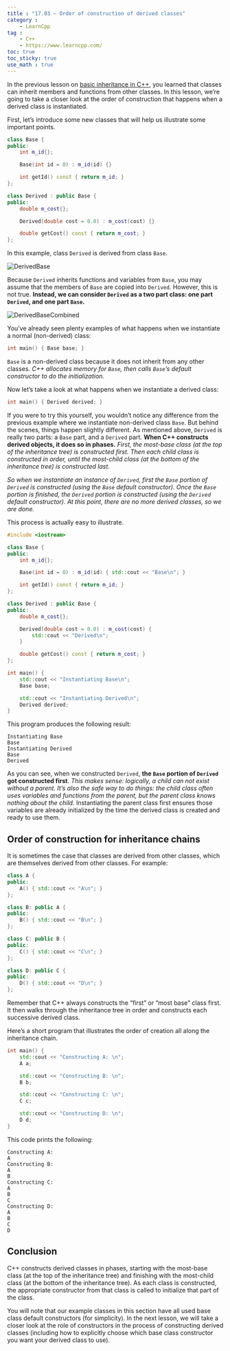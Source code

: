 ```yaml
---
title : "17.03 — Order of construction of derived classes"
category :
    - LearnCpp
tag : 
    - C++
    - https://www.learncpp.com/
toc: true  
toc_sticky: true 
use_math : true
---
```




In the previous lesson on [basic inheritance in C++](https://www.learncpp.com/cpp-tutorial/112-basic-inheritance-in-c/), you learned that classes can inherit members and functions from other classes. In this lesson, we’re going to take a closer look at the order of construction that happens when a derived class is instantiated.

First, let’s introduce some new classes that will help us illustrate some important points.

```c++
class Base {
public:
    int m_id{};

    Base(int id = 0) : m_id(id) {}

    int getId() const { return m_id; }
};

class Derived : public Base {
public:
    double m_cost{};

    Derived(double cost = 0.0) : m_cost(cost) {}

    double getCost() const { return m_cost; }
};
```

In this example, class `Derived` is derived from class `Base`.

![DerivedBase](https://www.learncpp.com/images/CppTutorial/Section11/DerivedBase.gif)

Because `Derived` inherits functions and variables from `Base`, you may assume that the members of `Base` are copied into `Derived`. However, this is not true. **Instead, we can consider `Derived` as a two part class: one part `Derived`, and one part `Base`.**

![DerivedBaseCombined](https://www.learncpp.com/images/CppTutorial/Section11/DerivedBaseCombined.gif)

You’ve already seen plenty examples of what happens when we instantiate a normal (non-derived) class:

```c++
int main() { Base base; }
```

`Base` is a non-derived class because it does not inherit from any other classes. *C++ allocates memory for `Base`, then calls `Base`’s default constructor to do the initialization.*

Now let’s take a look at what happens when we instantiate a derived class:

```c++
int main() { Derived derived; }
```

If you were to try this yourself, you wouldn’t notice any difference from the previous example where we instantiate non-derived class `Base`. But behind the scenes, things happen slightly different. As mentioned above, `Derived` is really two parts: a `Base` part, and a `Derived` part. **When C++ constructs derived objects, it does so in phases.** *First, the most-base class (at the top of the inheritance tree) is constructed first. Then each child class is constructed in order, until the most-child class (at the bottom of the inheritance tree) is constructed last.*

*So when we instantiate an instance of `Derived`, first the `Base` portion of `Derived` is constructed (using the `Base` default constructor). Once the `Base` portion is finished, the `Derived` portion is constructed (using the `Derived` default constructor). At this point, there are no more derived classes, so we are done.*

This process is actually easy to illustrate.

```c++
#include <iostream>

class Base {
public:
    int m_id{};

    Base(int id = 0) : m_id(id) { std::cout << "Base\n"; }

    int getId() const { return m_id; }
};

class Derived : public Base {
public:
    double m_cost{};

    Derived(double cost = 0.0) : m_cost(cost) {
        std::cout << "Derived\n";
    }

    double getCost() const { return m_cost; }
};

int main() {
    std::cout << "Instantiating Base\n";
    Base base;

    std::cout << "Instantiating Derived\n";
    Derived derived;
}
```

This program produces the following result:

```
Instantiating Base
Base
Instantiating Derived
Base
Derived
```

As you can see, when we constructed `Derived`, **the `Base` portion of `Derived` got constructed first**. *This makes sense: logically, a child can not exist without a parent. It’s also the safe way to do things: the child class often uses variables and functions from the parent, but the parent class knows nothing about the child.* Instantiating the parent class first ensures those variables are already initialized by the time the derived class is created and ready to use them.


## Order of construction for inheritance chains

It is sometimes the case that classes are derived from other classes, which are themselves derived from other classes. For example:

```c++
class A {
public:
    A() { std::cout << "A\n"; }
};

class B: public A {
public:
    B() { std::cout << "B\n"; }
};

class C: public B {
public:
    C() { std::cout << "C\n"; }
};

class D: public C {
public:
    D() { std::cout << "D\n"; }
};
```

Remember that C++ always constructs the “first” or “most base” class first. It then walks through the inheritance tree in order and constructs each successive derived class.

Here’s a short program that illustrates the order of creation all along the inheritance chain.

```c++
int main() {
    std::cout << "Constructing A: \n";
    A a;

    std::cout << "Constructing B: \n";
    B b;

    std::cout << "Constructing C: \n";
    C c;

    std::cout << "Constructing D: \n";
    D d;
}
```

This code prints the following:

```
Constructing A:
A
Constructing B:
A
B
Constructing C:
A
B
C
Constructing D:
A
B
C
D
```


## Conclusion

C++ constructs derived classes in phases, starting with the most-base class (at the top of the inheritance tree) and finishing with the most-child class (at the bottom of the inheritance tree). As each class is constructed, the appropriate constructor from that class is called to initialize that part of the class.

You will note that our example classes in this section have all used base class default constructors (for simplicity). In the next lesson, we will take a closer look at the role of constructors in the process of constructing derived classes (including how to explicitly choose which base class constructor you want your derived class to use).